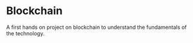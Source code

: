 # Blockchain
 A first hands on project on blockchain to understand the fundamentals of the technology.
